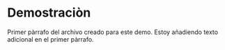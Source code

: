# Demostraciòn

Primer pàrrafo del archivo creado para este demo. Estoy añadiendo texto adicional en el primer pàrrafo.
